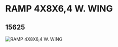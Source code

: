 # RAMP 4X8X6,4 W. WING
## 15625
![RAMP 4X8X6,4 W. WING](https://lc-www-live-s.legocdn.com/media/bricks/5/2/6055166.jpg)
